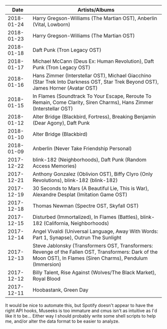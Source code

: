 | Date       | Artists/Albums |
| ---------- | -------------- |
| 2018-01-24 | Harry Gregson-Williams (The Martian OST), Anberlin (Vital, Lowborn) |
| 2018-01-23 | Harry Gregson-Williams (The Martian OST) |
| 2018-01-18 | Daft Punk (Tron Legacy OST) |
| 2018-01-17 | Michael McCann (Deus Ex: Human Revolution), Daft Punk (Tron Legacy OST) |
| 2018-01-16 | Hans Zimmer (Interstellar OST), Michael Giacchino (Star Trek Into Darkness OST, Star Trek Beyond OST), James Horner (Avatar OST) |
| 2018-01-15 | In Flames (Soundtrack To Your Escape, Reroute To Remain, Come Clarity, Siren Charms), Hans Zimmer (Interstellar OST) |
| 2018-01-12 | Alter Bridge (Blackbird, Fortress), Breaking Benjamin (Dear Agony), Daft Punk |
| 2018-01-10 | Alter Bridge (Blackbird) |
| 2018-01-09 | Anberlin (Never Take Friendship Personal) |
| 2017-12-22 | blink-182 (Neighborhoods), Daft Punk (Random Access Memories) |
| 2017-12-21 | Anthony Gonzalez (Oblivion OST), Biffy Clyro (Only Revolutions), blink-182 (blink-182) |
| 2017-12-19 | 30 Seconds to Mars (A Beautiful Lie, This is War), Alexandre Desplat (Imitation Game OST) |
| 2017-12-18 | Thomas Newman (Spectre OST, Skyfall OST) |
| 2017-12-15 | Disturbed (Immortalized), In Flames (Battles), blink-182 (California, Neighborhoods) |
| 2017-12-14 | Angel Vivaldi (Universal Language, Away With Words: Part 1, Synapse), Outrun The Sunlight |
| 2017-12-13 | Steve Jablonsky (Transformers OST, Transformers: Revenge of the Fallen OST, Transformers: Dark of the Moon OST), In Flames (Siren Charms), Pendulum (Immersion) |
| 2017-12-12 | Billy Talent, Rise Against (Wolves/The Black Market), Royal Blood |
| 2017-12-11 | Hoobastank, Green Day |

It would be nice to automate this, but Spotify doesn't appear to have the right API hooks, Museeks is too immature and cmus isn't as intuitive as I'd like it to be...
Either way I should probably write some shell scripts to help me, and/or alter the data format to be easier to analyze.

